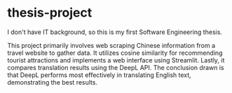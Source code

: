 # thesis-project

I don't have IT background, so this is my first Software Engineering thesis.

This project primarily involves web scraping Chinese information from a travel website to gather data. It utilizes cosine similarity for recommending tourist attractions and implements a web interface using Streamlit. Lastly, it compares translation results using the DeepL API. The conclusion drawn is that DeepL performs most effectively in translating English text, demonstrating the best results.
